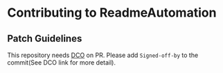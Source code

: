 # Contributing to ReadmeAutomation

## Patch Guidelines

This repository needs [DCO](https://github.com/apps/dco) on PR. Please add `Signed-off-by` to the commit(See DCO link for more detail).
